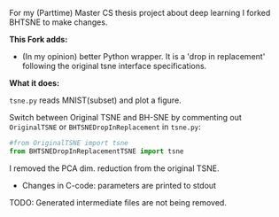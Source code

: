 For my (Parttime) Master CS thesis project about deep learning I forked BHTSNE to make changes.

**This Fork adds:**

- (In my opinion) better Python wrapper. It is a 'drop in replacement' following the original tsne interface specifications.

**What it does:**

`tsne.py` reads MNIST(subset) and plot a figure.

Switch between Original TSNE and BH-SNE by commenting out `OriginalTSNE` or `BHTSNEDropInReplacement` in `tsne.py`:

```python
#from OriginalTSNE import tsne
from BHTSNEDropInReplacementTSNE import tsne
```

I removed the PCA dim. reduction from the original TSNE. 

- Changes in C-code: parameters are printed to stdout

TODO: Generated intermediate files are not being removed. 
